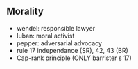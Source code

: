 ## Morality

* wendel: responsible lawyer
* luban: moral activist
* pepper: adversarial advocacy
* rule 17 independance (SR), 42, 43 (BR)
* Cap-rank principle (ONLY barrister s 17)
